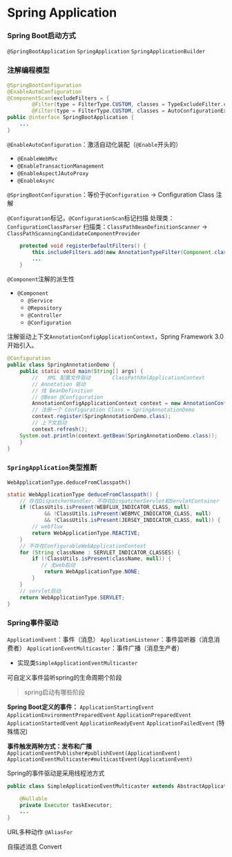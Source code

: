 # Spring Application

### Spring Boot启动方式
`@SpringBootApplication`
`SpringApplication`
`SpringApplicationBuilder`

### 注解编程模型
```java
@SpringBootConfiguration
@EnableAutoConfiguration
@ComponentScan(excludeFilters = {
        @Filter(type = FilterType.CUSTOM, classes = TypeExcludeFilter.class),
        @Filter(type = FilterType.CUSTOM, classes = AutoConfigurationExcludeFilter.class) })
public @interface SpringBootApplication {
    ...
}
```

`@EnableAutoConfiguration`：激活自动化装配（`@Enable`开头的）
* `@EnableWebMvc`
* `@EnableTransactionManagement`
* `@EnableAspectJAutoProxy`
* `@EnableAsync`

`@SpringBootConfiguration`：等价于`@Configuration` -> Configuration Class 注解

`@Configuration`标记，`@ConfigurationScan`标记扫描
处理类：`ConfigurationClassParser`
扫描类：`ClassPathBeanDefinitionScanner` -> `ClassPathScanningCandidateComponentProvider`
```java
    protected void registerDefaultFilters() {
        this.includeFilters.add(new AnnotationTypeFilter(Component.class));
        ...
    }
```

`@Component`注解的派生性
* `@Component`
   * `@Service`
   * `@Repository`
   * `@Controller`
   * `@Configuration`

注解驱动上下文`AnnotationConfigApplicationContext`，Spring Framework 3.0 开始引入。
```java
@Configuration
public class SpringAnnotationDemo {
    public static void main(String[] args) {
        //   XML 配置文件驱动       ClassPathXmlApplicationContext
        // Annotation 驱动
        // 找 BeanDefinition
        // @Bean @Configuration
        AnnotationConfigApplicationContext context = new AnnotationConfigApplicationContext();
        // 注册一个 Configuration Class = SpringAnnotationDemo
        context.register(SpringAnnotationDemo.class);
        // 上下文启动
        context.refresh();
    System.out.println(context.getBean(SpringAnnotationDemo.class));
    }
}
```


### `SpringApplication`类型推断
`WebApplicationType.deduceFromClasspath()`
```java
static WebApplicationType deduceFromClasspath() {
    // 存在DispatcherHandler，不存在DispatcherServlet和ServletContainer
    if (ClassUtils.isPresent(WEBFLUX_INDICATOR_CLASS, null)
    		&& !ClassUtils.isPresent(WEBMVC_INDICATOR_CLASS, null)
    		&& !ClassUtils.isPresent(JERSEY_INDICATOR_CLASS, null)) {
        // webflux
        return WebApplicationType.REACTIVE;
    }
    // 不存在ConfigurableWebApplicationContext
    for (String className : SERVLET_INDICATOR_CLASSES) {
        if (!ClassUtils.isPresent(className, null)) {
           // 无web启动
        	return WebApplicationType.NONE;
        }
    }
    // servlet启动
    return WebApplicationType.SERVLET;
}
```
### Spring事件驱动
`ApplicationEvent`：事件（消息）
`ApplicationListener`：事件监听器（消息消费者）
`ApplicationEventMulticaster`：事件广播（消息生产者）
* 实现类`SimpleApplicationEventMulticaster`

可自定义事件监听spring的生命周期个阶段

> spring启动有哪些阶段

**Spring Boot定义的事件：**
`ApplicationStartingEvent`
`ApplicationEnvironmentPreparedEvent`
`ApplicationPreparedEvent`
`ApplicationStartedEvent`
`ApplicationReadyEvent`
`ApplicationFailedEvent` (特殊情况)

**事件触发两种方式：发布和广播**
`ApplicationEventPublisher#publishEvent(ApplicationEvent)`
`ApplicationEventMulticaster#multicastEvent(ApplicationEvent)`

Spring的事件驱动是采用线程池方式
```java
public class SimpleApplicationEventMulticaster extends AbstractApplicationEventMulticaster {

	@Nullable
	private Executor taskExecutor;
	...
}
```



URL多种动作
`@AliasFor`

自描述消息
Convert